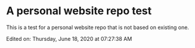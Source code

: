 # A personal website repo test

This is a test for a personal website repo that is not based on existing one.

Edited on: 
Thursday, June 18, 2020 at 07:27:38 AM

